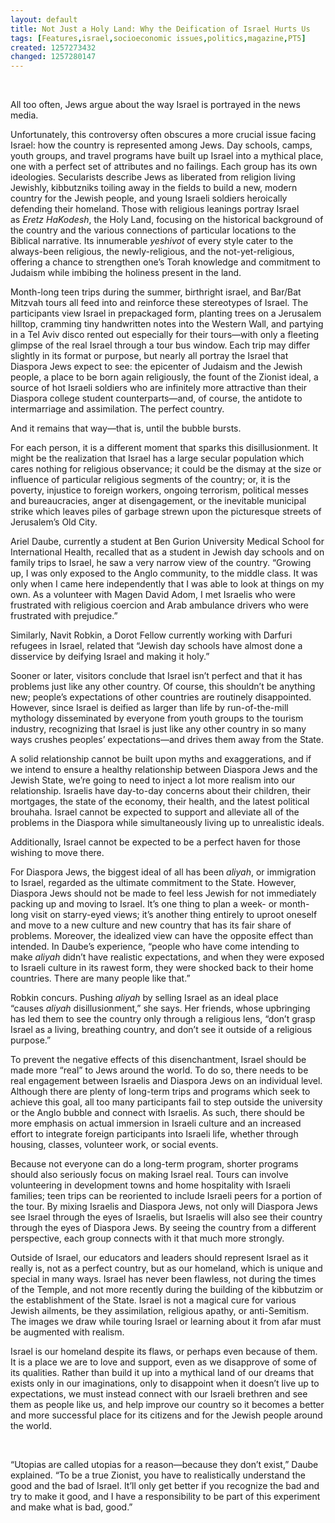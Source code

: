 ```yaml
---
layout: default
title: Not Just a Holy Land: Why the Deification of Israel Hurts Us
tags: [Features,israel,socioeconomic issues,politics,magazine,PT5]
created: 1257273432
changed: 1257280147
---
```

<p>&nbsp;</p>
<p style="margin-top: 0px; margin-right: 0px; margin-bottom: 1em; margin-left: 0px; ">All too often, Jews argue about the way Israel is portrayed in the news media.</p>
<p style="margin-top: 0px; margin-right: 0px; margin-bottom: 1em; margin-left: 0px; ">Unfortunately, this controversy often obscures a more crucial issue facing Israel: how the country is represented among Jews. Day schools, camps, youth groups, and travel programs have built up Israel into a mythical place, one with a perfect set of attributes and no failings. Each group has its own ideologies. Secularists describe Jews as liberated from religion living Jewishly, kibbutzniks toiling away in the fields to build a new, modern country for the Jewish people, and young Israeli soldiers heroically defending their homeland. Those with religious leanings portray Israel as&nbsp;<em>Eretz HaKodesh</em>, the Holy Land, focusing on the historical background of the country and the various connections of particular locations to the Biblical narrative. Its innumerable&nbsp;<em>yeshivot&nbsp;</em>of every style cater to the always-been religious, the newly-religious, and the not-yet-religious, offering a chance to strengthen one&rsquo;s Torah knowledge and commitment to Judaism while imbibing the holiness present in the land.</p>
<p style="margin-top: 0px; margin-right: 0px; margin-bottom: 1em; margin-left: 0px; ">Month-long teen trips during the summer, birthright israel, and Bar/Bat Mitzvah tours all feed into and reinforce these stereotypes of Israel. The participants view Israel in prepackaged form, planting trees on a Jerusalem hilltop, cramming tiny handwritten notes into the Western Wall, and partying in a Tel Aviv disco rented out especially for their tours&mdash;with only a fleeting glimpse of the real Israel through a tour bus window. Each trip may differ slightly in its format or purpose, but nearly all portray the Israel that Diaspora Jews expect to see: the epicenter of Judaism and the Jewish people, a place to be born again religiously, the fount of the Zionist ideal, a source of hot Israeli soldiers who are infinitely more attractive than their Diaspora college student counterparts&mdash;and, of course, the antidote to intermarriage and assimilation. The perfect country.</p>
<p style="margin-top: 0px; margin-right: 0px; margin-bottom: 1em; margin-left: 0px; ">And it remains that way&mdash;that is, until the bubble bursts.</p>
<p style="margin-top: 0px; margin-right: 0px; margin-bottom: 1em; margin-left: 0px; ">For each person, it is a different moment that sparks this disillusionment. It might be the realization that Israel has a large secular population which cares nothing for religious observance; it could be the dismay at the size or influence of particular religious segments of the country; or, it is the poverty, injustice to foreign workers, ongoing terrorism, political messes and bureaucracies, anger at disengagement, or the inevitable municipal strike which leaves piles of garbage strewn upon the picturesque streets of Jerusalem&rsquo;s Old City.</p>
<p style="margin-top: 0px; margin-right: 0px; margin-bottom: 1em; margin-left: 0px; ">Ariel Daube, currently a student at Ben Gurion University Medical School for International Health, recalled that as a student in Jewish day schools and on family trips to Israel, he saw a very narrow view of the country. &ldquo;Growing up, I was only exposed to the Anglo community, to the middle class. It was only when I came here independently that I was able to look at things on my own. As a volunteer with Magen David Adom, I met Israelis who were frustrated with religious coercion and Arab ambulance drivers who were frustrated with prejudice.&rdquo;</p>
<p style="margin-top: 0px; margin-right: 0px; margin-bottom: 1em; margin-left: 0px; ">Similarly, Navit Robkin, a Dorot Fellow currently working with Darfuri refugees in Israel, related that &ldquo;Jewish day schools have almost done a disservice by deifying Israel and making it holy.&rdquo;</p>
<p style="margin-top: 0px; margin-right: 0px; margin-bottom: 1em; margin-left: 0px; ">Sooner or later, visitors conclude that Israel isn&rsquo;t perfect and that it has problems just like any other country. Of course, this shouldn&rsquo;t be anything new; people&rsquo;s expectations of other countries are routinely disappointed. However, since Israel is deified as larger than life by run-of-the-mill mythology disseminated by everyone from youth groups to the tourism industry, recognizing that Israel is just like any other country in so many ways crushes peoples&rsquo; expectations&mdash;and drives them away from the State.</p>
<p style="margin-top: 0px; margin-right: 0px; margin-bottom: 1em; margin-left: 0px; ">A solid relationship cannot be built upon myths and exaggerations, and if we intend to ensure a healthy relationship between Diaspora Jews and the Jewish State, we&rsquo;re going to need to inject a lot more realism into our relationship. Israelis have day-to-day concerns about their children, their mortgages, the state of the economy, their health, and the latest political brouhaha. Israel cannot be expected to support and alleviate all of the problems in the Diaspora while simultaneously living up to unrealistic ideals.</p>
<p style="margin-top: 0px; margin-right: 0px; margin-bottom: 1em; margin-left: 0px; ">Additionally, Israel cannot be expected to be a perfect haven for those wishing to move there.</p>
<p style="margin-top: 0px; margin-right: 0px; margin-bottom: 1em; margin-left: 0px; ">For Diaspora Jews, the biggest ideal of all has been&nbsp;<em>aliyah</em>, or immigration to Israel, regarded as the ultimate commitment to the State. However, Diaspora Jews should not be made to feel less Jewish for not immediately packing up and moving to Israel. It&rsquo;s one thing to plan a week- or month-long visit on starry-eyed views; it&rsquo;s another thing entirely to uproot oneself and move to a new culture and new country that has its fair share of problems. Moreover, the idealized view can have the opposite effect than intended. In Daube&rsquo;s experience, &ldquo;people who have come intending to make&nbsp;<em>aliyah&nbsp;</em>didn&rsquo;t have realistic expectations, and when they were exposed to Israeli culture in its rawest form, they were shocked back to their home countries. There are many people like that.&rdquo;</p>
<p style="margin-top: 0px; margin-right: 0px; margin-bottom: 1em; margin-left: 0px; ">Robkin concurs. Pushing&nbsp;<em>aliyah&nbsp;</em>by selling Israel as an ideal place &ldquo;causes&nbsp;<em>aliyah&nbsp;</em>disillusionment,&rdquo; she says. Her friends, whose upbringing has led them to see the country only through a religious lens, &ldquo;don&rsquo;t grasp Israel as a living, breathing country, and don&rsquo;t see it outside of a religious purpose.&rdquo;</p>
<p style="margin-top: 0px; margin-right: 0px; margin-bottom: 1em; margin-left: 0px; ">To prevent the negative effects of this disenchantment, Israel should be made more &ldquo;real&rdquo; to Jews around the world. To do so, there needs to be real engagement between Israelis and Diaspora Jews on an individual level. Although there are plenty of long-term trips and programs which seek to achieve this goal, all too many participants fail to step outside the university or the Anglo bubble and connect with Israelis. As such, there should be more emphasis on actual immersion in Israeli culture and an increased effort to integrate foreign participants into Israeli life, whether through housing, classes, volunteer work, or social events.</p>
<p style="margin-top: 0px; margin-right: 0px; margin-bottom: 1em; margin-left: 0px; ">Because not everyone can do a long-term program, shorter programs should also seriously focus on making Israel real. Tours can involve volunteering in development towns and home hospitality with Israeli families; teen trips can be reoriented to include Israeli peers for a portion of the tour. By mixing Israelis and Diaspora Jews, not only will Diaspora Jews see Israel through the eyes of Israelis, but Israelis will also see their country through the eyes of Diaspora Jews. By seeing the country from a different perspective, each group connects with it that much more strongly.</p>
<p style="margin-top: 0px; margin-right: 0px; margin-bottom: 1em; margin-left: 0px; ">Outside of Israel, our educators and leaders should represent Israel as it really is, not as a perfect country, but as our homeland, which is unique and special in many ways. Israel has never been flawless, not during the times of the Temple, and not more recently during the building of the kibbutzim or the establishment of the State. Israel is not a magical cure for various Jewish ailments, be they assimilation, religious apathy, or anti-Semitism. The images we draw while touring Israel or learning about it from afar must be augmented with realism.</p>
<p style="margin-top: 0px; margin-right: 0px; margin-bottom: 1em; margin-left: 0px; ">Israel is our homeland despite its flaws, or perhaps even because of them. It is a place we are to love and support, even as we disapprove of some of its qualities. Rather than build it up into a mythical land of our dreams that exists only in our imaginations, only to disappoint when it doesn&rsquo;t live up to expectations, we must instead connect with our Israeli brethren and see them as people like us, and help improve our country so it becomes a better and more successful place for its citizens and for the Jewish people around the world.</p>
<p>&nbsp;</p>
<p>&ldquo;Utopias are called utopias for a reason&mdash;because they don&rsquo;t exist,&rdquo; Daube explained. &ldquo;To be a true Zionist, you have to realistically understand the good and the bad of Israel. It&rsquo;ll only get better if you recognize the bad and try to make it good, and I have a responsibility to be part of this experiment and make what is bad, good.&rdquo;&nbsp;</p>